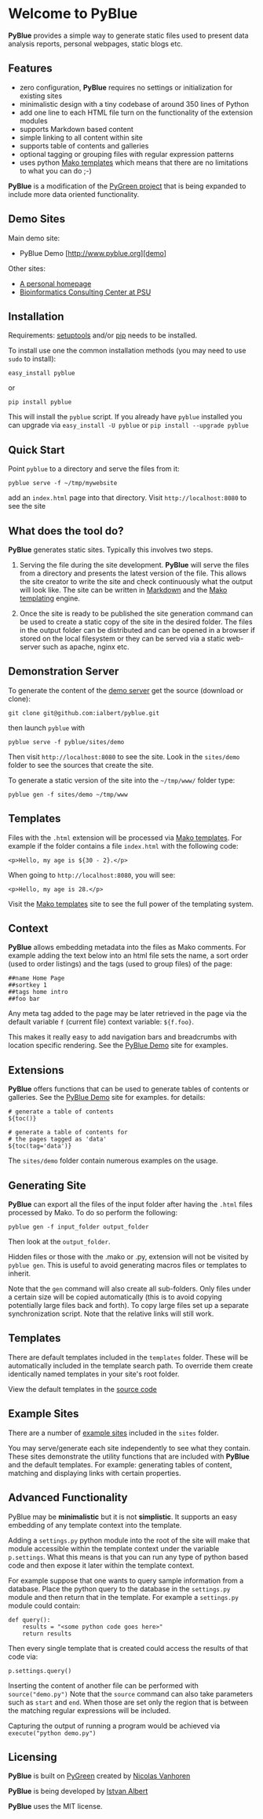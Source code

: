 Welcome to PyBlue
=================

**PyBlue** provides a simple way to generate static files used to present data analysis reports, personal webpages,
static blogs etc.

Features
--------

* zero configuration, **PyBlue** requires no settings or initialization for existing sites
* minimalistic design with a tiny codebase of around 350 lines of Python
* add one line to each HTML file turn on the functionality of the extension modules
* supports Markdown based content
* simple linking to all content within site
* supports table of contents and galleries
* optional tagging or grouping files with regular expression patterns
* uses python [Mako templates][mako] which means that there are no limitations to what you can do ;-)

**PyBlue** is a modification of the [PyGreen project][pygreen]
that is being expanded to include more data oriented functionality.

Demo Sites
----------

Main demo site:

 * PyBlue Demo [http://www.pyblue.org][demo]

Other sites:

* [A personal homepage](http://www.personal.psu.edu/users/i/u/iua1/)
* [Bioinformatics Consulting Center at PSU][bcc]

Installation
------------

Requirements: [setuptools](https://pypi.python.org/pypi/setuptools/1.0) and/or [pip](https://pypi.python.org/pypi/pip)
needs to be installed.

To install use one the common installation methods (you may need to use `sudo` to install):

    easy_install pyblue

or

    pip install pyblue

This will install the `pyblue` script. If you already
have `pyblue` installed you can upgrade via `easy_install -U pyblue` or `pip install --upgrade pyblue`

Quick Start
-----------

Point `pyblue` to a directory and serve the files from it:

    pyblue serve -f ~/tmp/mywebsite

add an `index.html` page into that directory. Visit `http://localhost:8080` to see the site

What does the tool do?
----------------------

**PyBlue** generates static sites. Typically this involves two steps.

1. Serving the file during the site development. **PyBlue** will serve
   the files from a directory and presents the latest
   version of the file. This allows the site creator to
   write the site and check continuously what the output will look like.
   The site can be written in [Markdown][markdown] and the [Mako templating][mako] engine.

2. Once the site is ready to be published the site generation
   command can be used to create a static copy of the site in the desired folder.
   The files in the output folder can be distributed and can be opened in a browser
   if stored on the local filesystem or they can be served via a static web-server such as
   apache, nginx etc.

[markdown]: http://en.wikipedia.org/wiki/Markdown

Demonstration Server
--------------------

To generate the content of the [demo server][demo] get the source (download or clone):

    git clone git@github.com:ialbert/pyblue.git

then launch `pyblue` with

    pyblue serve -f pyblue/sites/demo

Then visit `http://localhost:8080` to see the site. Look in the `sites/demo`
folder to see the sources that create the site.

To generate a static version of the site into the `~/tmp/www/` folder type:

    pyblue gen -f sites/demo ~/tmp/www

Templates
---------

Files with the `.html` extension will be processed via [Mako templates][mako]. For example
if the folder contains a file `index.html` with the following code:

    <p>Hello, my age is ${30 - 2}.</p>

When going to `http://localhost:8080`, you will see:

    <p>Hello, my age is 28.</p>

Visit the [Mako templates][mako] site to see the full power of the templating system.

Context
--------

**PyBlue** allows embedding metadata into the files as Mako comments. For example adding
the text below into an html file sets the name, a sort order (used to order listings)
and the tags (used to group files) of the page:

    ##name Home Page
    ##sortkey 1
    ##tags home intro
    ##foo bar

Any meta tag added to the page may be later retrieved in the page via the default variable `f`
(current file) context variable: `${f.foo}`.

This makes it really easy to add navigation bars and breadcrumbs with location specific
rendering. See the [PyBlue Demo][demo] site for examples.

Extensions
----------

**PyBlue** offers functions that can be used to generate tables of contents or
galleries. See the [PyBlue Demo][demo] site for examples.
for details:

    # generate a table of contents
    ${toc()}

    # generate a table of contents for
    # the pages tagged as 'data'
    ${toc(tag='data')}

The `sites/demo` folder contain numerous examples on the usage.

Generating Site
---------------

**PyBlue** can export all the files of the input folder
after having the `.html` files processed by Mako. To do so perform the following:

    pyblue gen -f input_folder output_folder

Then look at the `output_folder`.

Hidden files or those with the .mako or .py, extension will not be visited by `pyblue gen`.
This is useful to avoid generating macros files or templates to inherit.

Note that the `gen` command will also create all sub-folders. Only files
under a certain size will be copied automatically
(this is to avoid copying potentially large files back and forth).
To copy large files set up a separate synchronization script.
Note that the relative links will still work.

Templates
---------

There are default templates included in the `templates` folder. These will be automatically included in
the template search path. To override them create identically named templates in your site's root folder.

View the default templates in the [source code][pyblue]

Example Sites
-------------

There are a number of [example sites][sites] included in the `sites` folder.

You may serve/generate each site independently to see what they contain.
These sites demonstrate the utility functions that are included with **PyBlue** and the default templates. For example:
generating tables of content, matching and displaying links with certain properties.

Advanced Functionality
----------------------

PyBlue may be **minimalistic** but it is not **simplistic**. It supports an easy embedding of any
template context into the template.

Adding a `settings.py` python module into the root of the site will make that module accessible
within the template context under the variable `p.settings`. What this means is that you can run any type
of python based code and then expose it later within the template context.

For example suppose that one wants to query sample information from a database. Place the python
query to the database in the `settings.py` module and then return that in the template.
For example a `settings.py` module could contain:

    def query():
        results = "<some python code goes here>"
        return results

Then every single template that is created could access the results of that code via:

    p.settings.query()

Inserting the content of another file can be performed with `source("demo.py")`
Note that the `source` command can also take parameters such as `start` and `end`.
When those are set only the region that is between the matching regular expressions
will be included.

Capturing the output of running a program would be achieved via `execute("python demo.py")`

Licensing
---------

**PyBlue** is built on [PyGreen][pygreen] created by [Nicolas Vanhoren](https://github.com/nicolas-van)

**PyBlue** is being developed by [Istvan Albert](https://github.com/ialbert)

**PyBlue** uses the MIT license.

[mako]: http://www.makotemplates.org/
[demo]: http://www.pyblue.org
[bcc]: http://bcc.bx.psu.edu
[iua]: http://www.personal.psu.edu/users/i/u/iua1/
[rza]: http://www.personal.psu.edu/users/i/u/iua1/
[pygreen]: https://github.com/nicolas-van/pygreen
[sites]: https://github.com/ialbert/pyblue/blob/master/sites/
[pyblue]: https://github.com/ialbert/pyblue/

